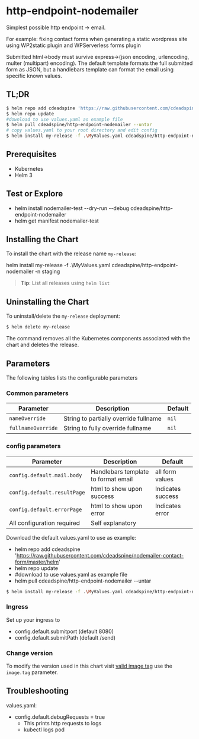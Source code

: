 # http-endpoint-nodemailer

Simplest possible http endpoint -> email. 

For example: fixing contact forms when generating a static wordpress site using WP2static plugin and WPServerless forms plugin

Submitted html->body must survive express->(json encoding, urlencoding, multer (multipart) encoding). 
The default template formats the full submitted form as JSON, but a handlebars template can format the email using specific known values.

## TL;DR

```bash
$ helm repo add cdeadspine 'https://raw.githubusercontent.com/cdeadspine/nodemailer-contact-form/master/helm'
$ helm repo update
#download to use values.yaml as example file
$ helm pull cdeadspine/http-endpoint-nodemailer --untar
# copy values.yaml to your root directory and edit config
$ helm install my-release -f .\MyValues.yaml cdeadspine/http-endpoint-nodemailer -n staging
```

## Prerequisites

- Kubernetes
- Helm 3

## Test or Explore
- helm install nodemailer-test --dry-run --debug cdeadspine/http-endpoint-nodemailer
- helm get manifest nodemailer-test

## Installing the Chart

To install the chart with the release name `my-release`:

helm install my-release -f .\MyValues.yaml cdeadspine/http-endpoint-nodemailer -n staging

> **Tip**: List all releases using `helm list`

## Uninstalling the Chart

To uninstall/delete the `my-release` deployment:

```bash
$ helm delete my-release
```

The command removes all the Kubernetes components associated with the chart and deletes the release.

## Parameters

The following tables lists the configurable parameters


### Common parameters

| Parameter                               | Description                                                | Default                                                 |
|-----------------------------------------|------------------------------------------------------------|---------------------------------------------------------|
| `nameOverride`                          | String to partially override fullname                | `nil`                                                   |
| `fullnameOverride`                      | String to fully override fullname                    | `nil`                                                   |

### config parameters

| Parameter | Description  | Default |
|-----------------------------------------|-----------------------------------------|-----------------------------------------|
| `config.default.mail.body` | Handlebars template to format email | all form values |
| `config.default.resultPage` | html to show upon success | Indicates success |
| `config.default.errorPage` | html to show upon error  | Indicates error |
| All configuration required | Self explanatory |  |


Download the default values.yaml to use as example:
- helm repo add cdeadspine 'https://raw.githubusercontent.com/cdeadspine/nodemailer-contact-form/master/helm'
- helm repo update
- #download to use values.yaml as example file
- helm pull cdeadspine/http-endpoint-nodemailer --untar

```bash
$ helm install my-release -f .\MyValues.yaml cdeadspine/http-endpoint-nodemailer -n staging
```

### Ingress
Set up your ingress to 
* config.default.submitport (default 8080)
* config.default.submitPath  (default /send)

### Change version

To modify the version used in this chart visit [valid image tag](https://hub.docker.com/repository/docker/cdeadspine/nodemailer-contact-form/tags) 
use the `image.tag` parameter.

## Troubleshooting
values.yaml:
* config.default.debugRequests = true
  * This prints http requests to logs
  * kubectl logs pod